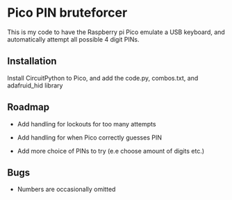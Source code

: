 # Pico PIN bruteforcer

This is my code to have the Raspberry pi Pico emulate a USB keyboard, and automatically attempt all possible 4 digit PINs.



## Installation

Install CircuitPython to Pico, and add the code.py, combos.txt, and adafruid_hid library

## Roadmap

- Add handling for lockouts for too many attempts

- Add handling for when Pico correctly guesses PIN

- Add more choice of PINs to try (e.e choose amount of digits etc.)

## Bugs

- Numbers are occasionally omitted
